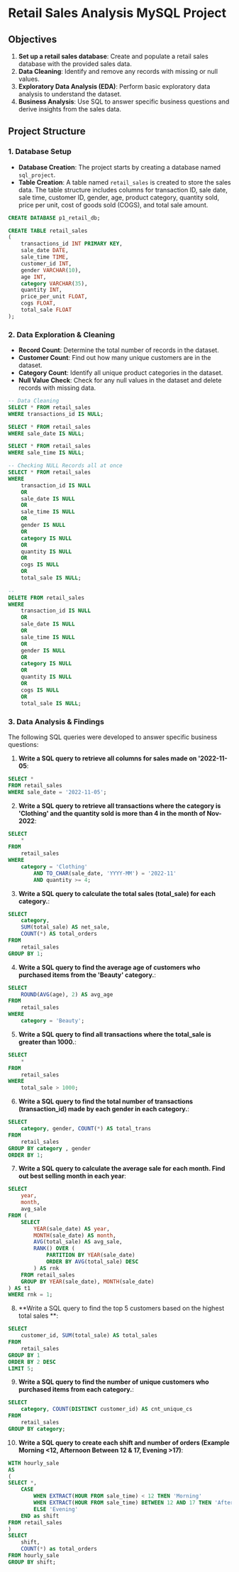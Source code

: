 # Retail Sales Analysis MySQL Project


## Objectives

1. **Set up a retail sales database**: Create and populate a retail sales database with the provided sales data.
2. **Data Cleaning**: Identify and remove any records with missing or null values.
3. **Exploratory Data Analysis (EDA)**: Perform basic exploratory data analysis to understand the dataset.
4. **Business Analysis**: Use SQL to answer specific business questions and derive insights from the sales data.

## Project Structure

### 1. Database Setup

- **Database Creation**: The project starts by creating a database named `sql_project`.
- **Table Creation**: A table named `retail_sales` is created to store the sales data. The table structure includes columns for transaction ID, sale date, sale time, customer ID, gender, age, product category, quantity sold, price per unit, cost of goods sold (COGS), and total sale amount.

```sql
CREATE DATABASE p1_retail_db;

CREATE TABLE retail_sales
(
    transactions_id INT PRIMARY KEY,
    sale_date DATE,	
    sale_time TIME,
    customer_id INT,	
    gender VARCHAR(10),
    age INT,
    category VARCHAR(35),
    quantity INT,
    price_per_unit FLOAT,	
    cogs FLOAT,
    total_sale FLOAT
);
```

### 2. Data Exploration & Cleaning

- **Record Count**: Determine the total number of records in the dataset.
- **Customer Count**: Find out how many unique customers are in the dataset.
- **Category Count**: Identify all unique product categories in the dataset.
- **Null Value Check**: Check for any null values in the dataset and delete records with missing data.

```sql
-- Data Cleaning 
SELECT * FROM retail_sales
WHERE transactions_id IS NULL;

SELECT * FROM retail_sales
WHERE sale_date IS NULL;

SELECT * FROM retail_sales
WHERE sale_time IS NULL;

-- Checking NULL Records all at once
SELECT * FROM retail_sales
WHERE 
    transaction_id IS NULL
    OR
    sale_date IS NULL
    OR 
    sale_time IS NULL
    OR
    gender IS NULL
    OR
    category IS NULL
    OR
    quantity IS NULL
    OR
    cogs IS NULL
    OR
    total_sale IS NULL;
    
-- 
DELETE FROM retail_sales
WHERE 
    transaction_id IS NULL
    OR
    sale_date IS NULL
    OR 
    sale_time IS NULL
    OR
    gender IS NULL
    OR
    category IS NULL
    OR
    quantity IS NULL
    OR
    cogs IS NULL
    OR
    total_sale IS NULL;
```

### 3. Data Analysis & Findings

The following SQL queries were developed to answer specific business questions:

1. **Write a SQL query to retrieve all columns for sales made on '2022-11-05**:
```sql
SELECT *
FROM retail_sales
WHERE sale_date = '2022-11-05';
```

2. **Write a SQL query to retrieve all transactions where the category is 'Clothing' and the quantity sold is more than 4 in the month of Nov-2022**:
```sql
SELECT 
    *
FROM
    retail_sales
WHERE
    category = 'Clothing'
        AND TO_CHAR(sale_date, 'YYYY-MM') = '2022-11'
        AND quantity >= 4;
```

3. **Write a SQL query to calculate the total sales (total_sale) for each category.**:
```sql
SELECT 
    category,
    SUM(total_sale) AS net_sale,
    COUNT(*) AS total_orders
FROM
    retail_sales
GROUP BY 1;
```

4. **Write a SQL query to find the average age of customers who purchased items from the 'Beauty' category.**:
```sql
SELECT 
    ROUND(AVG(age), 2) AS avg_age
FROM
    retail_sales
WHERE
    category = 'Beauty';

```

5. **Write a SQL query to find all transactions where the total_sale is greater than 1000.**:
```sql
SELECT 
    *
FROM
    retail_sales
WHERE
    total_sale > 1000;
```

6. **Write a SQL query to find the total number of transactions (transaction_id) made by each gender in each category.**:
```sql
SELECT 
    category, gender, COUNT(*) AS total_trans
FROM
    retail_sales
GROUP BY category , gender
ORDER BY 1;
```

7. **Write a SQL query to calculate the average sale for each month. Find out best selling month in each year**:
```sql
SELECT 
    year,
    month,
    avg_sale
FROM (
    SELECT 
        YEAR(sale_date) AS year,
        MONTH(sale_date) AS month,
        AVG(total_sale) AS avg_sale,
        RANK() OVER (
            PARTITION BY YEAR(sale_date) 
            ORDER BY AVG(total_sale) DESC
        ) AS rnk
    FROM retail_sales
    GROUP BY YEAR(sale_date), MONTH(sale_date)
) AS t1
WHERE rnk = 1;
```

8. **Write a SQL query to find the top 5 customers based on the highest total sales **:
```sql
SELECT 
    customer_id, SUM(total_sale) AS total_sales
FROM
    retail_sales
GROUP BY 1
ORDER BY 2 DESC
LIMIT 5;

```

9. **Write a SQL query to find the number of unique customers who purchased items from each category.**:
```sql
SELECT 
    category, COUNT(DISTINCT customer_id) AS cnt_unique_cs
FROM
    retail_sales
GROUP BY category;
```

10. **Write a SQL query to create each shift and number of orders (Example Morning <12, Afternoon Between 12 & 17, Evening >17)**:
```sql
WITH hourly_sale
AS
(
SELECT *,
    CASE
        WHEN EXTRACT(HOUR FROM sale_time) < 12 THEN 'Morning'
        WHEN EXTRACT(HOUR FROM sale_time) BETWEEN 12 AND 17 THEN 'Afternoon'
        ELSE 'Evening'
    END as shift
FROM retail_sales
)
SELECT 
    shift,
    COUNT(*) as total_orders    
FROM hourly_sale
GROUP BY shift;
```


